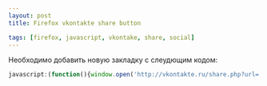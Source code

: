 ```yaml
---
layout: post
title: Firefox vkontakte share button

tags: [firefox, javascript, vkontake, share, social]
---
```


Необходимо добавить новую закладку с слеудющим кодом:

```js
javascript:(function(){window.open('http://vkontakte.ru/share.php?url='+window.location,'','width=500,height=500')}());
```
